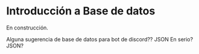 # Introducción a Base de datos

En construcción.

<DiscordMessages>
  <DiscordMessage profile="awoo">Alguna sugerencia de base de datos para bot de discord??</DiscordMessage>
  <DiscordMessage profile="santi">JSON</DiscordMessage>
  <DiscordMessage profile="awoo">En serio? JSON?</DiscordMessage>
</DiscordMessages>